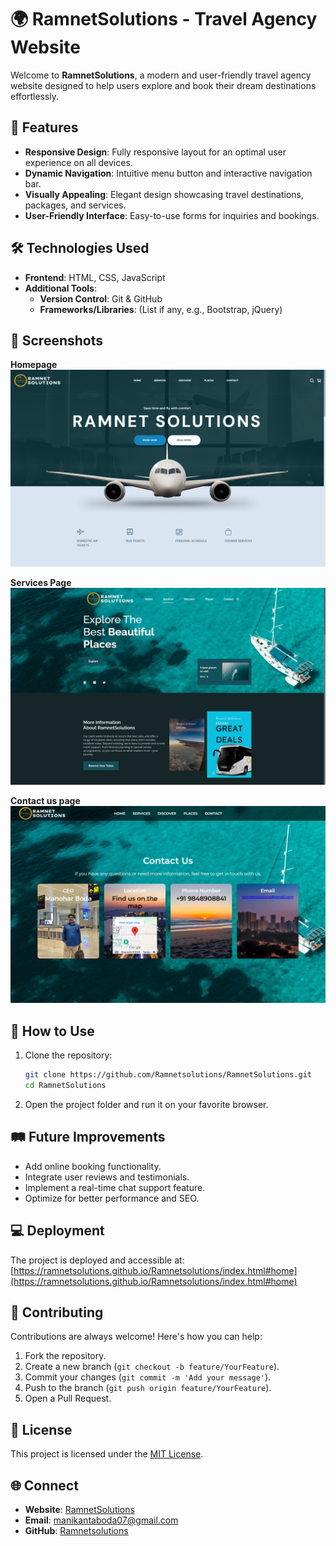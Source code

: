 
# 🌍 RamnetSolutions - Travel Agency Website  

Welcome to **RamnetSolutions**, a modern and user-friendly travel agency website designed to help users explore and book their dream destinations effortlessly.  

## 🚀 Features  

- **Responsive Design**: Fully responsive layout for an optimal user experience on all devices.  
- **Dynamic Navigation**: Intuitive menu button and interactive navigation bar.  
- **Visually Appealing**: Elegant design showcasing travel destinations, packages, and services.  
- **User-Friendly Interface**: Easy-to-use forms for inquiries and bookings.  

## 🛠️ Technologies Used  

- **Frontend**: HTML, CSS, JavaScript    
- **Additional Tools**:  
  - **Version Control**: Git & GitHub  
  - **Frameworks/Libraries**: (List if any, e.g., Bootstrap, jQuery)  

## 📸 Screenshots  
**Homepage**  
![Homepage](assets/screenshots/HomePage.png)  

**Services Page**  
![Features](assets/screenshots/Services.png)  

**Contact us page**  
![Booking Form](assets/screenshots/ContactUs.png)

## 🌟 How to Use  

1. Clone the repository:  
   ```bash  
   git clone https://github.com/Ramnetsolutions/RamnetSolutions.git  
   cd RamnetSolutions  
   ```  
2. Open the project folder and run it on your favorite browser.  

## 🛤️ Future Improvements  

- Add online booking functionality.  
- Integrate user reviews and testimonials.  
- Implement a real-time chat support feature.  
- Optimize for better performance and SEO.  

## 💻 Deployment  

The project is deployed and accessible at: [https://ramnetsolutions.github.io/Ramnetsolutions/index.html#home](https://ramnetsolutions.github.io/Ramnetsolutions/index.html#home)  

## 🤝 Contributing  

Contributions are always welcome! Here's how you can help:  

1. Fork the repository.  
2. Create a new branch (`git checkout -b feature/YourFeature`).  
3. Commit your changes (`git commit -m 'Add your message'`).  
4. Push to the branch (`git push origin feature/YourFeature`).  
5. Open a Pull Request.  

## 📝 License  

This project is licensed under the [MIT License](LICENSE).  

## 🌐 Connect  

- **Website**: [RamnetSolutions](https://ramnetsolutions.github.io/Ramnetsolutions/index.html#home)  
- **Email**: [manikantaboda07@gmail.com](mailto:manikantaboda07@gmail.com)  
- **GitHub**: [Ramnetsolutions](https://github.com/Ramnetsolutions)  
